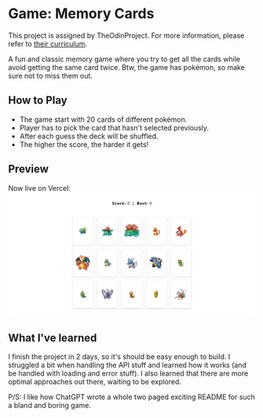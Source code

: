 # Game: Memory Cards

This project is assigned by TheOdinProject. For more information, please refer to [their curriculum](https://www.theodinproject.com/lessons/node-path-react-new-memory-card).

A fun and classic memory game where you try to get all the cards while avoid getting the same card twice. Btw, the game has pokémon, so make sure not to miss them out.

## How to Play

- The game start with 20 cards of different pokémon.
- Player has to pick the card that hasn't selected previously.
- After each guess the deck will be shuffled.
- The higher the score, the harder it gets!

## Preview

Now live on Vercel:
![screenshot](/src/assets/screenshot.png)

## What I've learned

I finish the project in 2 days, so it's should be easy enough to build. I struggled a bit when handling the API stuff and learned how it works (and be handled with loading and error stuff). I also learned that there are more optimal approaches out there, waiting to be explored.

P/S: I like how ChatGPT wrote a whole two paged exciting README for such a bland and boring game.
